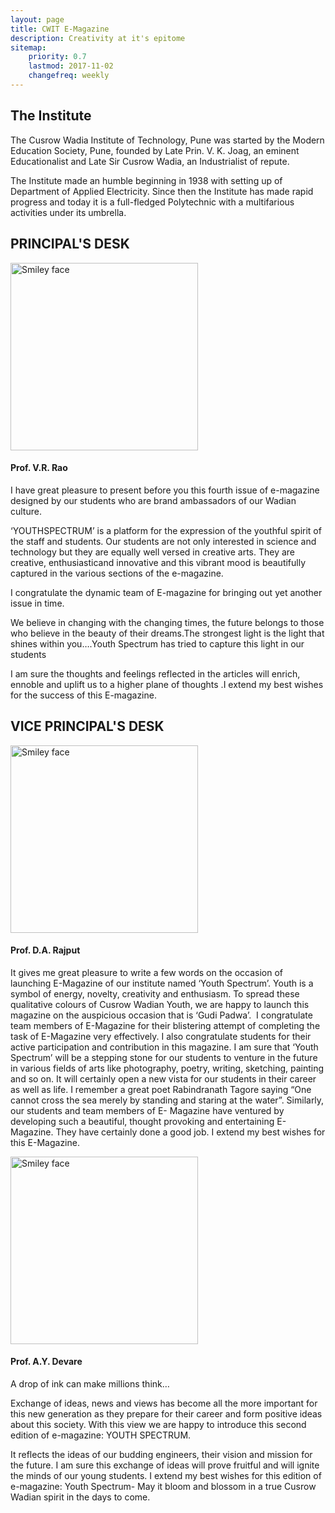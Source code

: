 ```yaml
---
layout: page
title: CWIT E-Magazine
description: Creativity at it's epitome
sitemap:
    priority: 0.7
    lastmod: 2017-11-02
    changefreq: weekly
---
```


## The Institute

The Cusrow Wadia Institute of Technology, Pune was started by the Modern Education Society, Pune, founded by Late Prin. V. K. Joag, an eminent Educationalist and Late Sir Cusrow Wadia, an Industrialist of repute.

The Institute made an humble beginning in 1938 with setting up of Department of Applied Electricity. Since then the Institute has made rapid progress and today it is a full-fledged Polytechnic with a multifarious activities under its umbrella.

## PRINCIPAL'S DESK

<img src="https://cwitemag.github.io/cwitemag.github.io-main/images/p.jpg" alt="Smiley face" height="300" width="300">

#### Prof. V.R. Rao

I have  great pleasure to present before you this fourth issue of e-magazine designed by our students who are brand ambassadors of our Wadian culture.

‘YOUTHSPECTRUM’ is a platform for the expression of the youthful spirit of the staff and students. Our students are not only interested in science and technology but they are equally well versed in creative arts. They are creative, enthusiasticand innovative and this vibrant mood is beautifully captured in the various sections of the e-magazine.

I congratulate the dynamic team of E-magazine for bringing out yet another issue in time.

We believe in changing with the changing times, the future belongs to those who believe in the beauty of their dreams.The strongest light is the light that shines within you….Youth Spectrum has tried to capture this light in our students


I am sure the thoughts and feelings reflected in the articles will enrich, ennoble and uplift us to a higher plane of thoughts .I extend my best wishes for the success of this  E-magazine.

## VICE PRINCIPAL'S DESK

<img src="https://cwitemag.github.io/cwitemag.github.io-main/images/vp1.jpg" alt="Smiley face" height="300" width="300">

#### Prof. D.A. Rajput

It gives me great pleasure to write a few words on the occasion of launching E-Magazine of our institute named ‘Youth Spectrum’. Youth is a symbol of energy, novelty, creativity and enthusiasm. To spread these qualitative colours of Cusrow Wadian Youth, we are happy to launch this magazine on the auspicious occasion that is ‘Gudi Padwa’.
​
I congratulate team members of E-Magazine for their blistering attempt of completing the task of E-Magazine very effectively. I also congratulate students for their active participation and contribution in this magazine. I am sure that ‘Youth Spectrum’ will be a stepping stone for our students to venture in the future in various fields of arts like photography, poetry, writing, sketching, painting and so on. It will certainly open a new vista for our students in their career as well as life. I remember a great poet Rabindranath Tagore saying “One cannot cross the sea merely by standing and staring at the water”. Similarly, our students and team members of E- Magazine have ventured by developing such a beautiful, thought provoking and entertaining E-Magazine. They have certainly done a good job. I extend my best wishes for this E-Magazine.  

<img src="https://cwitemag.github.io/cwitemag.github.io-main/images/vp2.jpg" alt="Smiley face" height="300" width="300">

#### Prof. A.Y. Devare

A drop of ink can make millions think…  

Exchange of ideas, news and views has become all the more important for this new generation as they prepare for their career and form positive ideas about this society. With this view we are happy to introduce this second edition of e-magazine:  YOUTH SPECTRUM.

It reflects the ideas of our budding engineers, their vision and mission for the future. I am sure this exchange of ideas will prove fruitful and will ignite the minds of our young students. I extend my best wishes for this edition of e-magazine: Youth Spectrum- May it bloom and blossom in a true Cusrow Wadian spirit in the days to come.
